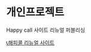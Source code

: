 # 개인프로젝트 

<p>Happy call 사이트 리뉴얼 퍼블리싱</p>
<a href="https://happycall.netlify.app/" target="_blank">📞해피콜 리뉴얼 사이트</a>
